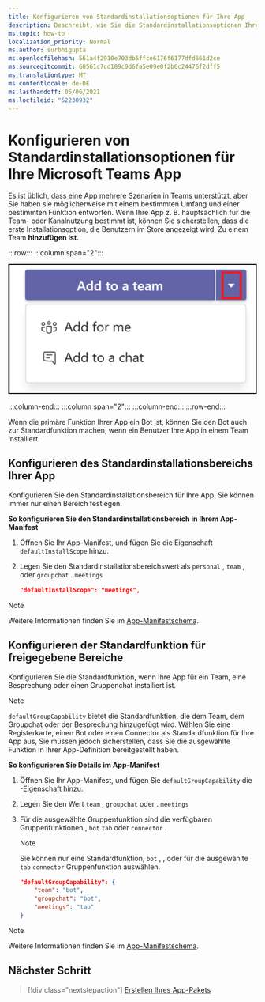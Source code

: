 ```yaml
---
title: Konfigurieren von Standardinstallationsoptionen für Ihre App
description: Beschreibt, wie Sie die Standardinstallationsoptionen Ihrer App angeben.
ms.topic: how-to
localization_priority: Normal
ms.author: surbhigupta
ms.openlocfilehash: 561a4f2910e703db5ffce6176f6177dfd661d2ce
ms.sourcegitcommit: 60561c7cd189c9d6fa5e09e0f2b6c24476f2dff5
ms.translationtype: MT
ms.contentlocale: de-DE
ms.lasthandoff: 05/06/2021
ms.locfileid: "52230932"
---
```

# <a name="configure-default-install-options-for-your-microsoft-teams-app"></a>Konfigurieren von Standardinstallationsoptionen für Ihre Microsoft Teams App

Es ist üblich, dass eine App mehrere Szenarien in Teams unterstützt, aber Sie haben sie möglicherweise mit einem bestimmten Umfang und einer bestimmten Funktion entworfen. Wenn Ihre App z. B. hauptsächlich für die Team- oder Kanalnutzung bestimmt ist, können Sie sicherstellen, dass die erste Installationsoption, die Benutzern im Store angezeigt wird, Zu einem Team **hinzufügen ist.**

:::row:::
   :::column span="2":::

![Hinzufügen eines App-Dropdownbeispiels](../../assets/images/compose-extensions/addanapp.png)

   :::column-end:::
   :::column span="2":::
   :::column-end:::
:::row-end:::

Wenn die primäre Funktion Ihrer App ein Bot ist, können Sie den Bot auch zur Standardfunktion machen, wenn ein Benutzer Ihre App in einem Team installiert.

## <a name="configure-your-apps-default-install-scope"></a>Konfigurieren des Standardinstallationsbereichs Ihrer App

Konfigurieren Sie den Standardinstallationsbereich für Ihre App. Sie können immer nur einen Bereich festlegen.

**So konfigurieren Sie den Standardinstallationsbereich in Ihrem App-Manifest**

1. Öffnen Sie Ihr App-Manifest, und fügen Sie die Eigenschaft `defaultInstallScope` hinzu.
2. Legen Sie den Standardinstallationsbereichswert als `personal` , `team` , oder `groupchat` . `meetings`

    ```json
    "defaultInstallScope": "meetings",
    ```

> [!NOTE]
> Weitere Informationen finden Sie im [App-Manifestschema](~/resources/schema/manifest-schema.md).

## <a name="configure-the-default-capability-for-shared-scopes"></a>Konfigurieren der Standardfunktion für freigegebene Bereiche

Konfigurieren Sie die Standardfunktion, wenn Ihre App für ein Team, eine Besprechung oder einen Gruppenchat installiert ist.

> [!NOTE]
> `defaultGroupCapability` bietet die Standardfunktion, die dem Team, dem Groupchat oder der Besprechung hinzugefügt wird. Wählen Sie eine Registerkarte, einen Bot oder einen Connector als Standardfunktion für Ihre App aus, Sie müssen jedoch sicherstellen, dass Sie die ausgewählte Funktion in Ihrer App-Definition bereitgestellt haben.

**So konfigurieren Sie Details im App-Manifest**

1. Öffnen Sie Ihr App-Manifest, und fügen Sie `defaultGroupCapability` die -Eigenschaft hinzu.
2. Legen Sie den Wert `team` , `groupchat` oder . `meetings`
3. Für die ausgewählte Gruppenfunktion sind die verfügbaren Gruppenfunktionen , `bot` `tab` oder `connector` . 

    > [!NOTE]
    > Sie können nur eine Standardfunktion, `bot` , , oder für die ausgewählte `tab` `connector` Gruppenfunktion auswählen.

    ```json
    "defaultGroupCapability": {
        "team": "bot",
        "groupchat": "bot",
        "meetings": "tab"
    }
    ```

> [!NOTE]
> Weitere Informationen finden Sie im [App-Manifestschema](~/resources/schema/manifest-schema.md).

## <a name="next-step"></a>Nächster Schritt

> [!div class="nextstepaction"]
> [Erstellen Ihres App-Pakets](~/concepts/build-and-test/apps-package.md)

